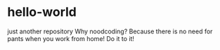 # hello-world
just another repository
Why noodcoding? Because there is no need for pants when you work from home!
Do it to it!

